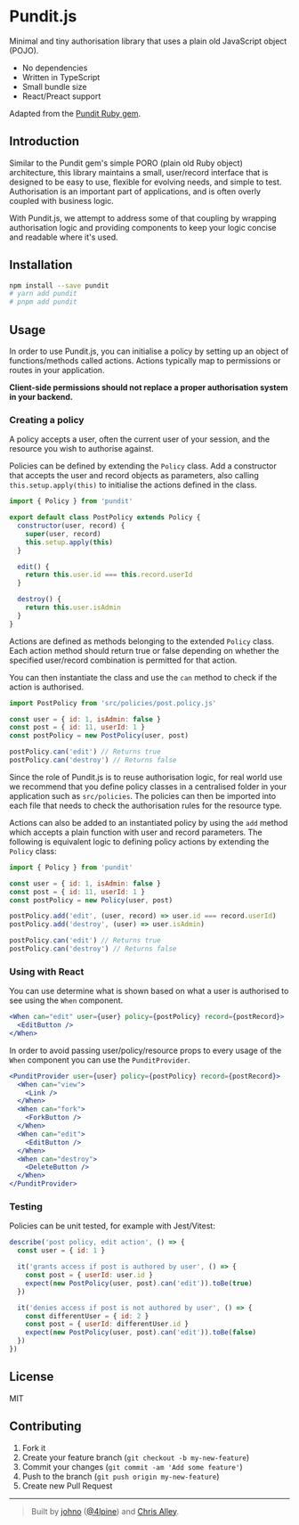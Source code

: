 # Pundit.js

Minimal and tiny authorisation library that uses a plain old JavaScript object
(POJO).

- No dependencies
- Written in TypeScript
- Small bundle size
- React/Preact support

Adapted from the [Pundit Ruby gem](https://github.com/varvet/pundit).

## Introduction

Similar to the Pundit gem's simple PORO (plain old Ruby object) architecture,
this library maintains a small, user/record interface that is designed to be
easy to use, flexible for evolving needs, and simple to test. Authorisation is
an important part of applications, and is often overly coupled with business
logic.

With Pundit.js, we attempt to address some of that coupling by wrapping
authorisation logic and providing components to keep your logic concise and
readable where it's used.

## Installation

```bash
npm install --save pundit
# yarn add pundit
# pnpm add pundit
```

## Usage

In order to use Pundit.js, you can initialise a policy by setting up an object
of functions/methods called actions. Actions typically map to permissions or
routes in your application.

**Client-side permissions should not replace a proper authorisation system in
your backend.**

### Creating a policy

A policy accepts a user, often the current user of your session, and the
resource you wish to authorise against.

Policies can be defined by extending the `Policy` class. Add a constructor that
accepts the user and record objects as parameters, also calling
`this.setup.apply(this)` to initialise the actions defined in the class.

```javascript
import { Policy } from 'pundit'

export default class PostPolicy extends Policy {
  constructor(user, record) {
    super(user, record)
    this.setup.apply(this)
  }

  edit() {
    return this.user.id === this.record.userId
  }

  destroy() {
    return this.user.isAdmin
  }
}
```

Actions are defined as methods belonging to the extended `Policy` class. Each
action method should return true or false depending on whether the specified
user/record combination is permitted for that action.

You can then instantiate the class and use the `can` method to check if the
action is authorised.

```javascript
import PostPolicy from 'src/policies/post.policy.js'

const user = { id: 1, isAdmin: false }
const post = { id: 11, userId: 1 }
const postPolicy = new PostPolicy(user, post)

postPolicy.can('edit') // Returns true
postPolicy.can('destroy') // Returns false
```

Since the role of Pundit.js is to reuse authorisation logic, for real world use
we recommend that you define policy classes in a centralised folder in
your application such as `src/policies`. The policies can then be imported
into each file that needs to check the authorisation rules for the resource
type.

Actions can also be added to an instantiated policy by using the `add` method
which accepts a plain function with user and record parameters. The following
is equivalent logic to defining policy actions by extending the `Policy` class:

```javascript
import { Policy } from 'pundit'

const user = { id: 1, isAdmin: false }
const post = { id: 11, userId: 1 }
const postPolicy = new Policy(user, post)

postPolicy.add('edit', (user, record) => user.id === record.userId)
postPolicy.add('destroy', (user) => user.isAdmin)

postPolicy.can('edit') // Returns true
postPolicy.can('destroy') // Returns false
```

### Using with React

You can use determine what is shown based on what a user is authorised to see
using the `When` component.

```jsx
<When can="edit" user={user} policy={postPolicy} record={postRecord}>
  <EditButton />
</When>
```

In order to avoid passing user/policy/resource props to every usage of the
`When` component you can use the `PunditProvider`.

```jsx
<PunditProvider user={user} policy={postPolicy} record={postRecord}>
  <When can="view">
    <Link />
  </When>
  <When can="fork">
    <ForkButton />
  </When>
  <When can="edit">
    <EditButton />
  </When>
  <When can="destroy">
    <DeleteButton />
  </When>
</PunditProvider>
```

### Testing

Policies can be unit tested, for example with Jest/Vitest:

```javascript
describe('post policy, edit action', () => {
  const user = { id: 1 }

  it('grants access if post is authored by user', () => {
    const post = { userId: user.id }
    expect(new PostPolicy(user, post).can('edit')).toBe(true)
  })

  it('denies access if post is not authored by user', () => {
    const differentUser = { id: 2 }
    const post = { userId: differentUser.id }
    expect(new PostPolicy(user, post).can('edit')).toBe(false)
  })
})
```

## License

MIT

## Contributing

1. Fork it
1. Create your feature branch (`git checkout -b my-new-feature`)
1. Commit your changes (`git commit -am 'Add some feature'`)
1. Push to the branch (`git push origin my-new-feature`)
1. Create new Pull Request

---

> Built by [johno](https://johno.com) ([@4lpine](https://twitter.com/4lpine))
> and [Chris Alley](https://github.com/chrisalley).
